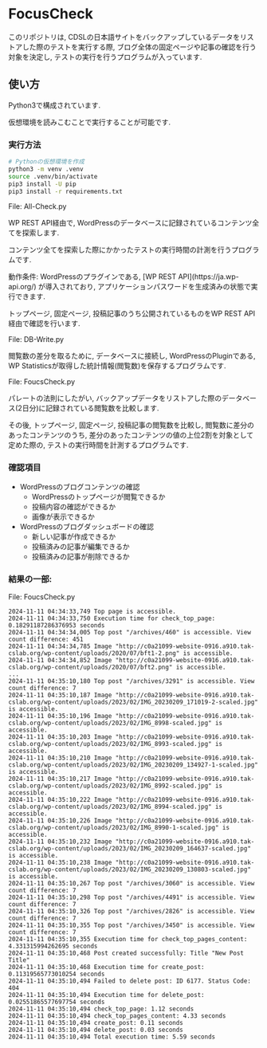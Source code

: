 # FocusCheck
<p>このリポジトリは, CDSLの日本語サイトをバックアップしているデータをリストアした際のテストを実行する際, ブログ全体の固定ページや記事の確認を行う対象を決定し, テストの実行を行うプログラムが入っています.</p>

## 使い方


<p>Python3で構成されています.</p>
<p>仮想環境を読みこむことで実行することが可能です.</p>

### 実行方法

```bash
# Pythonの仮想環境を作成
python3 -m venv .venv
source .venv/bin/activate
pip3 install -U pip
pip3 install -r requirements.txt
```

<p>File: All-Check.py</p>
<p>WP REST API経由で, WordPressのデータベースに記録されているコンテンツ全てを探索します.</p>
<p>コンテンツ全てを探索した際にかかったテストの実行時間の計測を行うプログラムです.</p>

<p>動作条件: WordPressのプラグインである, [WP REST API](https://ja.wp-api.org/) が導入されており, アプリケーションパスワードを生成済みの状態で実行できます.</p>

<p>トップページ, 固定ページ, 投稿記事のうち公開されているものをWP REST API経由で確認を行います. </p>

<p>File: DB-Write.py</p>
<p>閲覧数の差分を取るために, データベースに接続し, WordPressのPluginである, WP Statisticsが取得した統計情報(閲覧数)を保存するプログラムです.</p>

<p>File: FoucsCheck.py</p>
<p>パレートの法則にしたがい, バックアップデータをリストアした際のデータベース(2日分)に記録されている閲覧数を比較します.</p>
<p>その後, トップページ, 固定ページ, 投稿記事の閲覧数を比較し, 閲覧数に差分のあったコンテンツのうち, 差分のあったコンテンツの値の上位2割を対象として定めた際の, テストの実行時間を計測するプログラムです.</p>

### 確認項目
- WordPressのブログコンテンツの確認
    - WordPressのトップページが閲覧できるか
    - 投稿内容の確認ができるか
    - 画像が表示できるか
- WordPressのブログダッシュボードの確認
    - 新しい記事が作成できるか
    - 投稿済みの記事が編集できるか
    - 投稿済みの記事が削除できるか

### 結果の一部:
File: FoucsCheck.py

```pareto-kekka.log
2024-11-11 04:34:33,749 Top page is accessible.
2024-11-11 04:34:33,750 Execution time for check_top_page: 0.18291187286376953 seconds
2024-11-11 04:34:34,005 Top post "/archives/460" is accessible. View count difference: 451
2024-11-11 04:34:34,785 Image "http://c0a21099-website-0916.a910.tak-cslab.org/wp-content/uploads/2020/07/bft1-2.png" is accessible.
2024-11-11 04:34:34,852 Image "http://c0a21099-website-0916.a910.tak-cslab.org/wp-content/uploads/2020/07/bft2.png" is accessible.
...
2024-11-11 04:35:10,180 Top post "/archives/3291" is accessible. View count difference: 7
2024-11-11 04:35:10,187 Image "http://c0a21099-website-0916.a910.tak-cslab.org/wp-content/uploads/2023/02/IMG_20230209_171019-2-scaled.jpg" is accessible.
2024-11-11 04:35:10,196 Image "http://c0a21099-website-0916.a910.tak-cslab.org/wp-content/uploads/2023/02/IMG_8998-scaled.jpg" is accessible.
2024-11-11 04:35:10,203 Image "http://c0a21099-website-0916.a910.tak-cslab.org/wp-content/uploads/2023/02/IMG_8993-scaled.jpg" is accessible.
2024-11-11 04:35:10,210 Image "http://c0a21099-website-0916.a910.tak-cslab.org/wp-content/uploads/2023/02/IMG_20230209_134927-1-scaled.jpg" is accessible.
2024-11-11 04:35:10,217 Image "http://c0a21099-website-0916.a910.tak-cslab.org/wp-content/uploads/2023/02/IMG_8992-scaled.jpg" is accessible.
2024-11-11 04:35:10,222 Image "http://c0a21099-website-0916.a910.tak-cslab.org/wp-content/uploads/2023/02/IMG_8994-scaled.jpg" is accessible.
2024-11-11 04:35:10,226 Image "http://c0a21099-website-0916.a910.tak-cslab.org/wp-content/uploads/2023/02/IMG_8990-1-scaled.jpg" is accessible.
2024-11-11 04:35:10,232 Image "http://c0a21099-website-0916.a910.tak-cslab.org/wp-content/uploads/2023/02/IMG_20230209_164637-scaled.jpg" is accessible.
2024-11-11 04:35:10,238 Image "http://c0a21099-website-0916.a910.tak-cslab.org/wp-content/uploads/2023/02/IMG_20230209_130803-scaled.jpg" is accessible.
2024-11-11 04:35:10,267 Top post "/archives/3060" is accessible. View count difference: 7
2024-11-11 04:35:10,298 Top post "/archives/4491" is accessible. View count difference: 7
2024-11-11 04:35:10,326 Top post "/archives/2826" is accessible. View count difference: 7
2024-11-11 04:35:10,355 Top post "/archives/3450" is accessible. View count difference: 7
2024-11-11 04:35:10,355 Execution time for check_top_pages_content: 4.331315994262695 seconds
2024-11-11 04:35:10,468 Post created successfully: Title "New Post Title"
2024-11-11 04:35:10,468 Execution time for create_post: 0.11319565773010254 seconds
2024-11-11 04:35:10,494 Failed to delete post: ID 6177. Status Code: 404
2024-11-11 04:35:10,494 Execution time for delete_post: 0.02551865577697754 seconds
2024-11-11 04:35:10,494 check_top_page: 1.12 seconds
2024-11-11 04:35:10,494 check_top_pages_content: 4.33 seconds
2024-11-11 04:35:10,494 create_post: 0.11 seconds
2024-11-11 04:35:10,494 delete_post: 0.03 seconds
2024-11-11 04:35:10,494 Total execution time: 5.59 seconds
```
